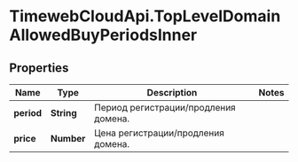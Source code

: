 # TimewebCloudApi.TopLevelDomainAllowedBuyPeriodsInner

## Properties

Name | Type | Description | Notes
------------ | ------------- | ------------- | -------------
**period** | **String** | Период регистрации/продления домена. | 
**price** | **Number** | Цена регистрации/продления домена. | 


